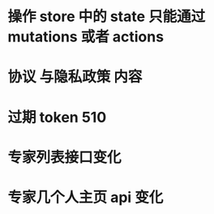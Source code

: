 # 操作 store 中的 state 只能通过 mutations 或者 actions

# 协议 与隐私政策 内容

# 过期 token 510

# 专家列表接口变化

# 专家几个人主页 api 变化

